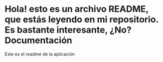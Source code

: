 Hola! esto es un archivo README, que estás leyendo en mi repositorio. Es bastante interesante, ¿No?
Documentación
=============
Este es el readme de la aplicación
